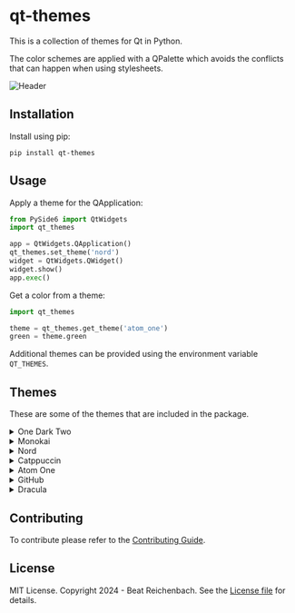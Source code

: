 # qt-themes

This is a collection of themes for Qt in Python.

The color schemes are applied with a QPalette which avoids the conflicts that can
happen when using stylesheets.

![Header](https://raw.githubusercontent.com/beatreichenbach/qt-themes/refs/heads/main/.github/assets/header.png)

## Installation

Install using pip:
```shell
pip install qt-themes
```

## Usage

Apply a theme for the QApplication:
```python
from PySide6 import QtWidgets
import qt_themes

app = QtWidgets.QApplication()
qt_themes.set_theme('nord')
widget = QtWidgets.QWidget()
widget.show()
app.exec()
```

Get a color from a theme:
```python
import qt_themes

theme = qt_themes.get_theme('atom_one')
green = theme.green
```

Additional themes can be provided using the environment variable `QT_THEMES`.

## Themes

These are some of the themes that are included in the package.

<details>
<summary>One Dark Two</summary>

<https://github.com/beatreichenbach/one_dark_two>

![One Dark Two](https://raw.githubusercontent.com/beatreichenbach/qt-themes/refs/heads/main/.github/assets/one_dark_two.png)

</details>

<details>
<summary>Monokai</summary>

<https://monokai.pro>

![Monokai](https://raw.githubusercontent.com/beatreichenbach/qt-themes/refs/heads/main/.github/assets/monokai.png)

</details>

<details>
<summary>Nord</summary>

<https://nordtheme.com>

![Nord](https://raw.githubusercontent.com/beatreichenbach/qt-themes/refs/heads/main/.github/assets/nord.png)

</details>

<details>
<summary>Catppuccin</summary>

<https://catppuccin.com>

![Catppuccin Latte](https://raw.githubusercontent.com/beatreichenbach/qt-themes/refs/heads/main/.github/assets/catppuccin_latte.png)
![Catppuccin Frappe](https://raw.githubusercontent.com/beatreichenbach/qt-themes/refs/heads/main/.github/assets/catppuccin_frappe.png)
![Catppuccin Macchiato](https://raw.githubusercontent.com/beatreichenbach/qt-themes/refs/heads/main/.github/assets/catppuccin_macchiato.png)
![Catppuccin Mocha](https://raw.githubusercontent.com/beatreichenbach/qt-themes/refs/heads/main/.github/assets/catppuccin_mocha.png)

</details>

<details>
<summary>Atom One</summary>

<https://atom.io>

![Atom One](https://raw.githubusercontent.com/beatreichenbach/qt-themes/refs/heads/main/.github/assets/atom_one.png)

</details>

<details>
<summary>GitHub</summary>

<https://github.com>

![GitHub Dark](https://raw.githubusercontent.com/beatreichenbach/qt-themes/refs/heads/main/.github/assets/github_dark.png)
![GitHub Light](https://raw.githubusercontent.com/beatreichenbach/qt-themes/refs/heads/main/.github/assets/github_light.png)

</details>

<details>
<summary>Dracula</summary>

<https://draculatheme.com/>

![Dracula](https://raw.githubusercontent.com/beatreichenbach/qt-themes/refs/heads/main/.github/assets/dracula.png)

</details>


## Contributing

To contribute please refer to the [Contributing Guide](CONTRIBUTING.md).

## License

MIT License. Copyright 2024 - Beat Reichenbach.
See the [License file](LICENSE) for details.
